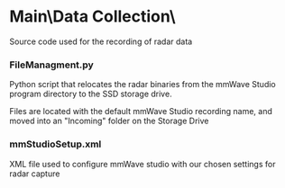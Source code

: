 # Main\Data Collection\
Source code used for the recording of radar data
### FileManagment.py
Python script that relocates the radar binaries from the mmWave Studio program directory to the SSD storage drive.

Files are located with the default mmWave Studio recording name, and moved into an "Incoming" folder on the Storage Drive
### mmStudioSetup.xml
XML file used to configure mmWave studio with our chosen settings for radar capture
